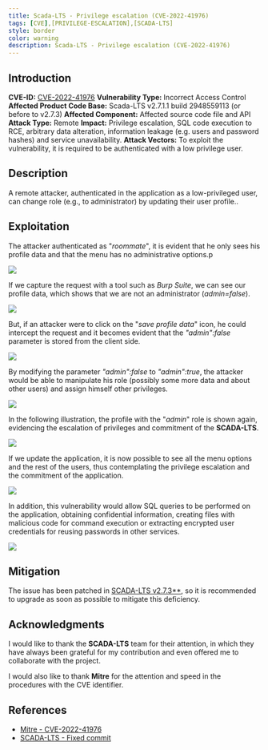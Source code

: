 ```yaml
---
title: Scada-LTS - Privilege escalation (CVE-2022-41976)
tags: [CVE],[PRIVILEGE-ESCALATION],[SCADA-LTS]
style: border
color: warning
description: Scada-LTS - Privilege escalation (CVE-2022-41976)
---
```


## Introduction

**CVE-ID:** [CVE-2022-41976](https://cve.mitre.org/cgi-bin/cvename.cgi?name=CVE-2022-41976)
**Vulnerability Type:** Incorrect Access Control
**Affected Product Code Base:** Scada-LTS v2.7.1.1 build 2948559113 (or before to v2.7.3)
**Affected Component:** Affected source code file and API
**Attack Type:** Remote 
**Impact:** Privilege escalation, SQL code execution to RCE, arbitrary data alteration, information leakage (e.g. users and password hashes) and service unavailability.
**Attack Vectors:** To exploit the vulnerability, it is required to be authenticated with a low privilege user.

## Description

A remote attacker, authenticated in the application as a low-privileged user, can change role (e.g., to administrator) by updating their user profile..

## Exploitation

The attacker authenticated as "*roommate*", it is evident that he only sees his profile data and that the menu has no administrative options.p

![](../assets/img/2022-11-23/1.png)

If we capture the request with a tool such as *Burp Suite*, we can see our profile data, which shows that we are not an administrator (*admin=false*).

![](../assets/img/2022-11-23/2.png)

But, if an attacker were to click on the "*save profile data*" icon, he could intercept the request and it becomes evident that the *"admin":false* parameter is stored from the client side.

![](../assets/img/2022-11-23/3.png)

By modifying the parameter *"admin":false* to *"admin":true*, the attacker would be able to manipulate his role (possibly some more data and about other users) and assign himself other privileges.

![](../assets/img/2022-11-23/4.png)

In the following illustration, the profile with the "*admin*" role is shown again, evidencing the escalation of privileges and commitment of the **SCADA-LTS**.

![](../assets/img/2022-11-23/5.png)

If we update the application, it is now possible to see all the menu options and the rest of the users, thus contemplating the privilege escalation and the commitment of the application.

![](../assets/img/2022-11-23/6.png)

In addition, this vulnerability would allow SQL queries to be performed on the application, obtaining confidential information, creating files with malicious code for command execution or extracting encrypted user credentials for reusing passwords in other services.

![](../assets/img/2022-11-23/7.png)

## Mitigation

The issue has been patched in [SCADA-LTS v2.7.3**](https://github.com/SCADA-LTS/Scada-LTS/tree/release/2.7.3), so it is recommended to upgrade as soon as possible to mitigate this deficiency.

## Acknowledgments

I would like to thank the **SCADA-LTS** team for their attention, in which they have always been grateful for my contribution and even offered me to collaborate with the project.

I would also like to thank **Mitre** for the attention and speed in the procedures with the CVE identifier.

## References

- [Mitre - CVE-2022-41976](https://cve.mitre.org/cgi-bin/cvename.cgi?name=CVE-2022-41976) 
- [SCADA-LTS - Fixed commit](https://github.com/SCADA-LTS/Scada-LTS/issues/2369)

